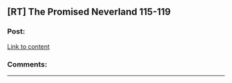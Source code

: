 ## [RT] The Promised Neverland 115-119

### Post:

[Link to content](https://readms.net/r/neverland/115/5533/1)

### Comments:

---

